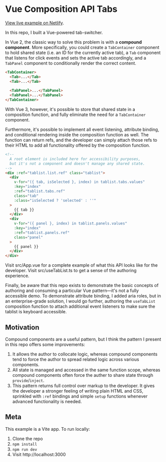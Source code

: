 # Vue Composition API Tabs


[View live example on Netlify](https://proof-of-concept-vue-composition-api-tabs.netlify.app/).


In this repo, I built a Vue-powered tab-switcher.

In Vue 2, the classic way to solve this problem is with a **compound component**. More specifically, you could create a `TabContainer` component to hold shared state (i.e. an ID for the currently active tab), a `Tab` component that listens for click events and sets the active tab accordingly, and a `TabPanel` component to conditionally render the correct content.

```html
<TabContainer>
  <Tab>...</Tab>
  <Tab>...</Tab>
  
  <TabPanel>...</TabPanel>
  <TabPanel>...</TabPanel>
</TabContainer>
```

With Vue 3, however, it's possible to store that shared state in a composition function, and fully eliminate the need for a `TabContainer` component.

Furthermore, it's possible to implement all event listening, attribute binding, and conditional rendering inside the composition function as well. The function can return refs, and the developer can simply attach those refs to their HTML to add all functionality offered by the composition function.

```html
<!--
  A root element is included here for accessibility purposes,
  but it's not a component and doesn't manage any shared state.
-->
<div :ref="tablist.list.ref" class="tablist">
  <div
    v-for="({ tab, isSelected }, index) in tablist.tabs.values"
    :key="index"
    :ref="tablist.tabs.ref"
    class="tab"
    :class="isSelected ? 'selected' : ''"
  >
    {{ tab }}
  </div>
  <div
    v-for="({ panel }, index) in tablist.panels.values"
    :key="index"
    :ref="tablist.panels.ref"
    class="panel"
  >
    {{ panel }}
  </div>
</div>
```


Visit src/App.vue for a complete example of what this API looks like for the developer. Visit src/useTabList.ts to get a sense of the authoring experience.

Finally, be aware that this repo exists to demonstrate the basic concepts of authoring and consuming a particular Vue pattern—it's not a fully accessible demo. To demonstrate attribute binding, I added aria roles, but in an enterprise-grade solution, I would go further, authoring the `useTabList` composition function to attach additional event listeners to make sure the tablist is keyboard accessible.


## Motivation

Compound components are a useful pattern, but I think the pattern I present in this repo offers some improvements:
1. It allows the author to collocate logic, whereas compound components tend to force the author to spread related logic across various components.
2. All state is managed and accessed in the same function scope, whereas compound components often force the auther to share state through `provide`/`inject`.
3. This pattern returns full control over markup to the developer. It gives the developer a stronger feeling of writing plain HTML and CSS, sprinkled with `:ref` bindings and simple `setup` functions whenever advanced functionality is needed.


## Meta

This example is a Vite app. To run locally:

1. Clone the repo
2. `npm install`
3. `npm run dev`
4. Visit http://localhost:3000

